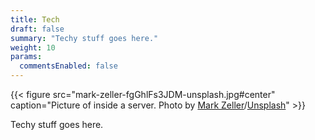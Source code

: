 ```yaml
---
title: Tech
draft: false
summary: "Techy stuff goes here."
weight: 10
params:
  commentsEnabled: false
---
```

{{< figure src="mark-zeller-fgGhlFs3JDM-unsplash.jpg#center" caption="Picture of inside a server. Photo by [Mark Zeller](https://unsplash.com/@datamaze)/[Unsplash](https://unsplash.com)" >}}

Techy stuff goes here.
